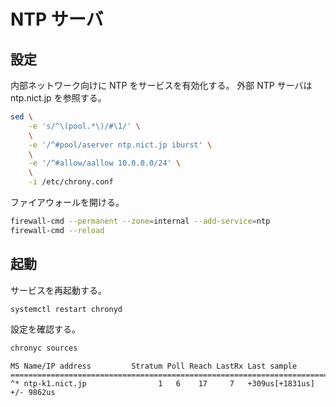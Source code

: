 # NTP サーバ

## 設定

内部ネットワーク向けに NTP をサービスを有効化する。
外部 NTP サーバは ntp.nict.jp を参照する。

```sh
sed \
    -e 's/^\(pool.*\)/#\1/' \
    \
    -e '/^#pool/aserver ntp.nict.jp iburst' \
    \
    -e '/^#allow/aallow 10.0.0.0/24' \
    \
    -i /etc/chrony.conf
```

ファイアウォールを開ける。

```sh
firewall-cmd --permanent --zone=internal --add-service=ntp
firewall-cmd --reload
```

## 起動

サービスを再起動する。

```sh
systemctl restart chronyd
```

設定を確認する。

```sh
chronyc sources
```

```text
MS Name/IP address         Stratum Poll Reach LastRx Last sample
===============================================================================
^* ntp-k1.nict.jp                1   6    17     7   +309us[+1831us] +/- 9862us
```

